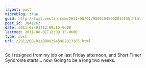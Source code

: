 ```yaml
---
layout: post
microblog: true
guid: http://twit.vmstan.com/2011/08/01/98092945902813185.html
post_id: 3041263
date: 2011-08-01T12:09:15-0600
lastmod: 2011-08-01T12:09:15-0600
type: post
url: /2011/08/01/98092945902813185.html
---
```

So I resigned from my job on last Friday afternoon, and Short Timer Syndrome starts... now. Going to be a long two weeks.
